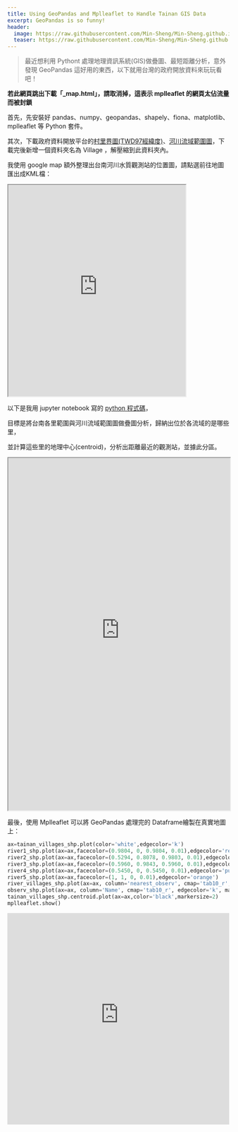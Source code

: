 ```yaml
---
title: Using GeoPandas and Mplleaflet to Handle Tainan GIS Data
excerpt: GeoPandas is so funny!
header:
  image: https://raw.githubusercontent.com/Min-Sheng/Min-Sheng.github.io/master/_current_projects/images/tainan_villages&river_observs.png
  teaser: https://raw.githubusercontent.com/Min-Sheng/Min-Sheng.github.io/master/_current_projects/images/tainan_villages&river_observs.png
---
```

> 最近想利用 Pythont 處理地理資訊系統(GIS)做疊圖、最短距離分析，意外發現 GeoPandas 這好用的東西，以下就用台灣的政府開放資料來玩玩看吧！

**若此網頁跳出下載「_map.html」，請取消掉，這表示 mplleaflet 的網頁太佔流量而被封鎖**

首先，先安裝好 pandas、numpy、geopandas、shapely、fiona、matplotlib、mplleaflet 等 Python 套件。

其次，下載政府資料開放平台的[村里界圖(TWD97經緯度)](https://data.gov.tw/dataset/7438)、[河川流域範圍圖](https://data.gov.tw/dataset/9823)，下載完後新增一個資料夾名為 Village ，解壓縮到此資料夾內。

我使用 google map 額外整理出台南河川水質觀測站的位置圖，請點選前往地圖匯出成KML檔：

<iframe src="https://www.google.com/maps/d/u/0/embed?mid=16LaPUTI3GzyXe9v3f5o02x06y5xBBcP4" style="width:80%; height:480px;;" scrolling="no"></iframe>

以下是我用 jupyter notebook 寫的 [python 程式碼](http://nbviewer.jupyter.org/github/Min-Sheng/Min-Sheng.github.io/blob/master/_current_projects/source_code/Village.ipynb)，

目標是將台南各里範圍與河川流域範圍圖做疊圖分析，歸納出位於各流域的是哪些里，

並計算這些里的地理中心(centroid)，分析出距離最近的觀測站，並據此分區。

<iframe src="https://60rtgvubb3azlosi4lvvqa-on.drv.tw/Tainan_Villages/Village.html" width="100%" height="800" scrolling="yes"></iframe>

最後，使用 Mplleaflet 可以將 GeoPandas 處理完的 Dataframe繪製在真實地圖上：

```python
ax=tainan_villages_shp.plot(color='white',edgecolor='k')
river1_shp.plot(ax=ax,facecolor=(0.9804, 0, 0.9804, 0.01),edgecolor='red')
river2_shp.plot(ax=ax,facecolor=(0.5294, 0.8078, 0.9803, 0.01),edgecolor='blue')
river3_shp.plot(ax=ax,facecolor=(0.5960, 0.9843, 0.5960, 0.01),edgecolor='green')
river4_shp.plot(ax=ax,facecolor=(0.5450, 0, 0.5450, 0.01),edgecolor='purple')
river5_shp.plot(ax=ax,facecolor=(1, 1, 0, 0.01),edgecolor='orange')
river_villages_shp.plot(ax=ax, column='nearest_observ', cmap='tab10_r',edgecolor='k',categorical=True)
observ_shp.plot(ax=ax, column='Name', cmap='tab10_r', edgecolor='k', marker='D',markersize=100)
tainan_villages_shp.centroid.plot(ax=ax,color='black',markersize=2)
mplleaflet.show()
```

<iframe src="https://hmvmgga3dvbaxrnyqrms9g-on.drv.tw/intelcityfile/village/map/_map.html" style="width:100%; height:480px;" frameborder="0" scrolling="no"></iframe>
